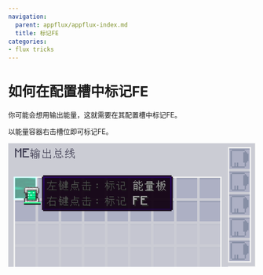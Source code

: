 ```yaml
---
navigation:
  parent: appflux/appflux-index.md
  title: 标记FE
categories:
- flux tricks
---
```


# 如何在配置槽中标记FE

你可能会想用<ItemLink id="ae2:export_bus"/>输出能量，这就需要在其配置槽中标记FE。

以能量容器右击槽位即可标记FE。

![FE标记](../pic/fe_mark.png)
